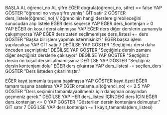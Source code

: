 BAŞLA
AL öğrenci_no
AL şifre
EĞER dogrula(öğrenci_no, şifre) == false YAP
    GÖSTER "öğrenci no veya şifre yanlış"
    GİT satir 2
GÖSTER ders_listele(öğrenci_no) // öğrencinin hangi derslere girebileceğini sunucudan alıp listele
EĞER ders seçerse YAP
    EĞER ders_kontenjan > 0 YAP
        EĞER ön koşul dersi alınmışsa YAP
            EĞER ders diğer derslerin zamanıyla çakışmıyorsa YAP
                EĞER ders zaten seçilmemişse
                    ders_listesi += ders
                    GÖSTER "Başka bir işlem yapmak istermisiniz?"
                    EĞER başka işlem yapılacaksa YAP
                        GİT satir 7
                DEĞİLSE YAP
                    GÖSTER "Seçtiğiniz dersi daha önceden seçmiştiniz"
            DEĞİLSE YAP
                GÖSTER "Seçtiğiniz dersin zamanı diğer seçtiğiniz derslerle çakışıyor"
        DEĞİLSE YAP
            GÖSTER "Seçtiğiniz dersin ön koşul dersini almamışsınız
    DEĞİLSE YAP
        GÖSTER "Seçtiğiniz dersin kontenjanı dolu"
EĞER ders çıkarırsa YAP
    ders_listesi -= seçilen_ders
    GÖSTER "Ders listeden çıkarılmıştır."

EĞER kayıt tamamla tuşuna basılmışsa YAP
    GÖSTER kayıt özeti
    EĞER tamam tuşuna basılırsa YAP
        EĞER ortalama_al(öğrenci_no) <= 2.5 YAP
            GÖSTER "Ders seçimini tamamlayabilmeniz için danışman onayından geçmeniz gerek."
        DEĞİLSE YAP
            HER ders_listesi İÇİNDEKİ ders İÇİN
                EĞER ders.kontenjan <= 0 YAP
                    GÖSTER "Gösterilen dersin kontenjanı dolmuştur."
                    GİT satır 7
                DEĞİLSE YAP
                    ders.kontenjan -= 1
            kayıt_tamamla(ders_listesi)